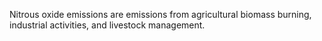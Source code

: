 Nitrous oxide emissions are emissions from agricultural biomass burning, industrial activities, and livestock management.